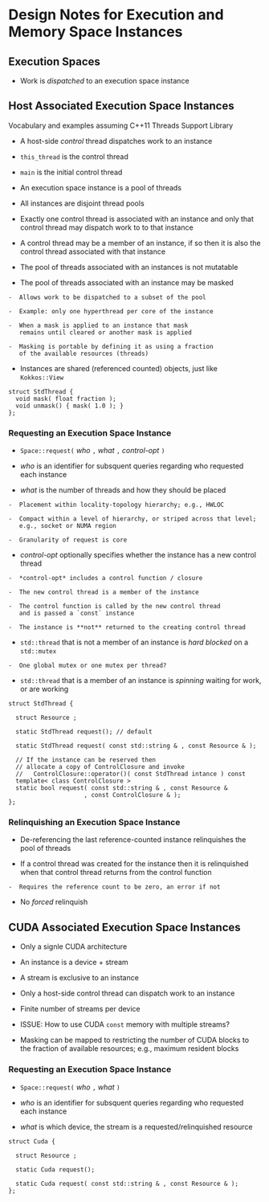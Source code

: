 # Design Notes for Execution and Memory Space Instances


## Execution Spaces

  *  Work is *dispatched* to an execution space instance



## Host Associated Execution Space Instances

Vocabulary and examples assuming C++11 Threads Support Library

  *  A host-side *control* thread dispatches work to an instance

  * `this_thread` is the control thread

  * `main` is the initial control thread

  *  An execution space instance is a pool of threads

  *  All instances are disjoint thread pools

  *  Exactly one control thread is associated with
     an instance and only that control thread may
     dispatch work to to that instance

  *  A control thread may be a member of an instance,
     if so then it is also the control thread associated
     with that instance

  *  The pool of threads associated with an instances is not mutatable

  *  The pool of threads associated with an instance may be masked

    -  Allows work to be dispatched to a subset of the pool

    -  Example: only one hyperthread per core of the instance

    -  When a mask is applied to an instance that mask
       remains until cleared or another mask is applied

    -  Masking is portable by defining it as using a fraction
       of the available resources (threads)

  *  Instances are shared (referenced counted) objects,
     just like `Kokkos::View`

```
struct StdThread {
  void mask( float fraction );
  void unmask() { mask( 1.0 ); }
};
```



### Requesting an Execution Space Instance

  *  `Space::request(` *who* `,` *what* `,` *control-opt* `)`

  *  *who* is an identifier for subsquent queries regarding
    who requested each instance

  *  *what* is the number of threads and how they should be placed

    -  Placement within locality-topology hierarchy; e.g., HWLOC

    -  Compact within a level of hierarchy, or striped across that level;
       e.g., socket or NUMA region

    -  Granularity of request is core

  *  *control-opt*  optionally specifies whether the instance
     has a new control thread

    -  *control-opt* includes a control function / closure

    -  The new control thread is a member of the instance

    -  The control function is called by the new control thread
       and is passed a `const` instance

    -  The instance is **not** returned to the creating control thread

  *  `std::thread` that is not a member of an instance is
     *hard blocked* on a `std::mutex`

    -  One global mutex or one mutex per thread?

  *  `std::thread` that is a member of an instance is
     *spinning* waiting for work, or are working

```
struct StdThread {

  struct Resource ;

  static StdThread request(); // default

  static StdThread request( const std::string & , const Resource & );

  // If the instance can be reserved then
  // allocate a copy of ControlClosure and invoke
  //   ControlClosure::operator()( const StdThread intance ) const
  template< class ControlClosure >
  static bool request( const std::string & , const Resource &
                     , const ControlClosure & );
};
```

### Relinquishing an Execution Space Instance

  *  De-referencing the last reference-counted instance
     relinquishes the pool of threads

  *  If a control thread was created for the instance then
     it is relinquished when that control thread returns
     from the control function

    -  Requires the reference count to be zero, an error if not

  *  No *forced* relinquish



## CUDA Associated Execution Space Instances

  *  Only a signle CUDA architecture

  *  An instance is a device + stream

  *  A stream is exclusive to an instance

  *  Only a host-side control thread can dispatch work to an instance

  *  Finite number of streams per device

  *  ISSUE:  How to use CUDA `const` memory with multiple streams?

  *  Masking can be mapped to restricting the number of CUDA blocks
     to the fraction of available resources; e.g., maximum resident blocks


### Requesting an Execution Space Instance

  *  `Space::request(` *who* `,` *what* `)`

  *  *who* is an identifier for subsquent queries regarding
    who requested each instance

  *  *what* is which device, the stream is a requested/relinquished resource


```
struct Cuda {

  struct Resource ;

  static Cuda request();

  static Cuda request( const std::string & , const Resource & );
};
```


